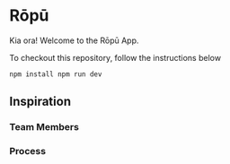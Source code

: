 # Rōpū

Kia ora! Welcome to the Rōpū App.

To checkout this repository, follow the instructions below

`
npm install
npm run dev
`
## Inspiration 

### Team Members

### Process
